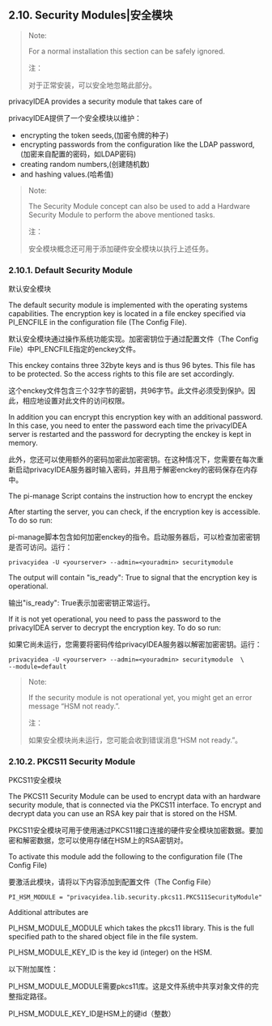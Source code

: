 ## 2.10. Security Modules|安全模块

> Note:
> 
> For a normal installation this section can be safely ignored.
> 
> 注：
> 
> 对于正常安装，可以安全地忽略此部分。

privacyIDEA provides a security module that takes care of

privacyIDEA提供了一个安全模块以维护：

* encrypting the token seeds,(加密令牌的种子)
* encrypting passwords from the configuration like the LDAP password,(加密来自配置的密码，如LDAP密码)
* creating random numbers,(创建随机数)
* and hashing values.(哈希值)

> Note:
> 
> The Security Module concept can also be used to add a Hardware Security Module to perform the above mentioned tasks.
> 
> 注：
> 
> 安全模块概念还可用于添加硬件安全模块以执行上述任务。

### 2.10.1. Default Security Module

默认安全模块

The default security module is implemented with the operating systems capabilities. The encryption key is located in a file enckey specified via PI_ENCFILE in the configuration file (The Config File).

默认安全模块通过操作系统功能实现。加密密钥位于通过配置文件（The Config File）中PI_ENCFILE指定的enckey文件。

This enckey contains three 32byte keys and is thus 96 bytes. This file has to be protected. So the access rights to this file are set accordingly.

这个enckey文件包含三个32字节的密钥，共96字节。此文件必须受到保护。因此，相应地设置对此文件的访问权限。

In addition you can encrypt this encryption key with an additional password. In this case, you need to enter the password each time the privacyIDEA server is restarted and the password for decrypting the enckey is kept in memory.

此外，您还可以使用额外的密码加密此加密密钥。在这种情况下，您需要在每次重新启动privacyIDEA服务器时输入密码，并且用于解密enckey的密码保存在内存中。

The pi-manage Script contains the instruction how to encrypt the enckey

After starting the server, you can check, if the encryption key is accessible. To do so run:

pi-manage脚本包含如何加密enckey的指令。启动服务器后，可以检查加密密钥是否可访问。运行：

```
privacyidea -U <yourserver> --admin=<youradmin> securitymodule
```

The output will contain "is_ready": True to signal that the encryption key is operational.

输出"is_ready": True表示加密密钥正常运行。

If it is not yet operational, you need to pass the password to the privacyIDEA server to decrypt the encryption key. To do so run:

如果它尚未运行，您需要将密码传给privacyIDEA服务器以解密加密密钥。运行：

```
privacyidea -U <yourserver> --admin=<youradmin> securitymodule  \
--module=default
```

> Note:
> 
> If the security module is not operational yet, you might get an error message “HSM not ready.”.
> 
> 注：
> 
> 如果安全模块尚未运行，您可能会收到错误消息“HSM not ready.”。

### 2.10.2. PKCS11 Security Module

PKCS11安全模块

The PKCS11 Security Module can be used to encrypt data with an hardware security module, that is connected via the PKCS11 interface. To encrypt and decrypt data you can use an RSA key pair that is stored on the HSM.

PKCS11安全模块可用于使用通过PKCS11接口连接的硬件安全模块加密数据。要加密和解密数据，您可以使用存储在HSM上的RSA密钥对。

To activate this module add the following to the configuration file (The Config File)

要激活此模块，请将以下内容添加到配置文件（The Config File）

```
PI_HSM_MODULE = "privacyidea.lib.security.pkcs11.PKCS11SecurityModule"
```

Additional attributes are

PI_HSM_MODULE_MODULE which takes the pkcs11 library. This is the full specified path to the shared object file in the file system.

PI_HSM_MODULE_KEY_ID is the key id (integer) on the HSM.

以下附加属性：

PI_HSM_MODULE_MODULE需要pkcs11库。这是文件系统中共享对象文件的完整指定路径。

PI_HSM_MODULE_KEY_ID是HSM上的键id（整数）